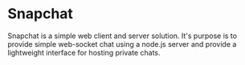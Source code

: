 Snapchat
========

Snapchat is a simple web client and server solution. It's purpose is to provide simple web-socket chat using a node.js server and provide a lightweight interface for hosting private chats.
